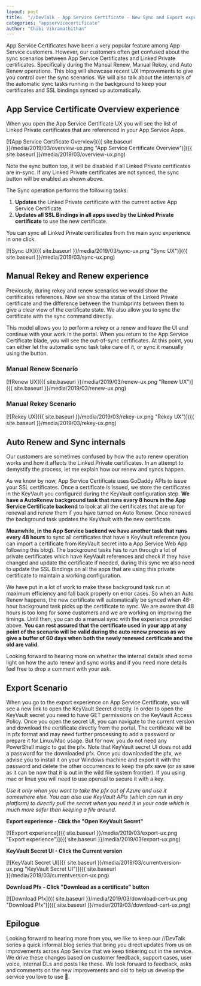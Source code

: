 ```yaml
---
layout: post
title:  "//DevTalk - App Service Certificate - New Sync and Export experiences"
categories: "appservicecertificate"
author: "Chibi Vikramathithan"
---
```


App Service Certificates have been a very popular feature among App Service customers. However, our customers often get confused about the sync scenarios between App Service Certificates and Linked Private certificates. Specifically during the Manual Renew, Manual Rekey, and Auto Renew operations. This blog will showcase recent UX improvements to give you control over the sync scenarios. We will also talk about the internals of the automatic sync tasks running in the background to keep your certificates and SSL bindings synced up automatically.

## App Service Certificate Overview experience

When you open the App Service Certificate UX you will see the list of Linked Private certificates that are referenced in your App Service Apps. 

[![App Service Certificate Overview]({{ site.baseurl }}/media/2019/03/overview-ux.png "App Service Certificate Overview")]({{ site.baseurl }}/media/2019/03/overview-ux.png)

Note the sync button top, it will be disabled if all Linked Private certificates are in-sync. If any Linked Private certificates are not synced, the sync button will be enabled as shown above.

The Sync operation performs the following tasks:

1. **Updates** the Linked Private certificate with the current active App Service Certificate.
2. **Updates all SSL Bindings in all apps used by the Linked Private certificate** to use the new certificate.

You can sync all Linked Private certificates from the main sync experience in one click.

[![Sync UX]({{ site.baseurl }}/media/2019/03/sync-ux.png "Sync UX")]({{ site.baseurl }}/media/2019/03/sync-ux.png)

## Manual Rekey and Renew experience

Previously, during rekey and renew scenarios we would show the certificates references. Now we show the status of the Linked Private certificate and the difference between the thumbprints between them to give a clear view of the certificate state. We also allow you to sync the certificate with the sync command directly.

This model allows you to perform a rekey or a renew and leave the UI and continue with your work in the portal. When you return to the App Service Certificate blade, you will see the out-of-sync certificates. At this point, you can either let the automatic sync task take care of it, or sync it manually using the button.

### Manual Renew Scenario

[![Renew UX]({{ site.baseurl }}/media/2019/03/renew-ux.png "Renew UX")]({{ site.baseurl }}/media/2019/03/renew-ux.png)

### Manual Rekey Scenario

[![Rekey UX]({{ site.baseurl }}/media/2019/03/rekey-ux.png "Rekey UX")]({{ site.baseurl }}/media/2019/03/rekey-ux.png)

## Auto Renew and Sync internals

Our customers are sometimes confused by how the auto renew operation works and how it affects the Linked Private certificates. In an attempt to demystify the process, let me explain how our renew and syncs happen.

As we know by now, App Service Certificate uses GoDaddy APIs to issue your SSL certificates. Once a certificate is issued, we store the certificates in the KeyVault you configured during the KeyVault configuration step. **We have a AutoRenew background task that runs every 8 hours in the App Service Certificate backend** to look at all the certificates that are up for renewal and renew them if you have turned on Auto Renew. Once renewed the background task updates the KeyVault with the new certificate. 

**Meanwhile, in the App Service backend we have another task that runs every 48 hours** to sync all certificates that have a KeyVault reference (you can import a certificate from KeyVault secret into a App Service Web App following this blog). The background tasks has to run through a lot of private certificates which have KeyVault references and check if they have changed and update the certificate if needed, during this sync we also need to update the SSL Bindings on all the apps that are using this private certificate to maintain a working configuration. 

We have put in a lot of work to make these background task run at maximum efficiency and fall back properly on error cases. So when an Auto Renew happens, the new certificate will automatically be synced when 48-hour background task picks up the certificate to sync. We are aware that 48 hours is too long for some customers and we are working on improving the timings. Until then, you can do a manual sync with the experience provided above. **You can rest assured that the certificate used in your app at any point of the scenario will be valid during the auto renew process as we give a buffer of 60 days when both the newly renewed certificate and the old are valid.** 

Looking forward to hearing more on whether the internal details shed some light on how the auto renew and sync works and if you need more details feel free to drop a comment with your ask.

## Export Scenario

When you go to the export experience on App Service Certificate, you will see a new link to open the KeyVault Secret directly. In order to open the KeyVault secret you need to have GET permissions on the KeyVault Access Policy. Once you open the secret UI, you can navigate to the current version and download the certificate directly from the portal. The certificate will be in pfx format and may need further processing to add a password or prepare it for Linux/Mac usage. But for now, you do not need any PowerShell magic to get the pfx. Note that KeyVault secret UI does not add a password for the downloaded pfx. Once you downloaded the pfx, we advise you to install it on your Windows machine and export it with the password and delete the other occurrences to keep the pfx save (or as save as it can be now that it is out in the wild file system frontier). If you using mac or linux you will need to use openssl to secure it with a key.

*Use it only when you want to take the pfx out of Azure and use it somewhere else. You can also use KeyVault APIs (which can run in any platform) to directly pull the secret when you need it in your code which is much more safer than keeping a file around.*

**Export experience - Click the "Open KeyVault Secret"**

[![Export experience]({{ site.baseurl }}/media/2019/03/export-ux.png "Export experience")]({{ site.baseurl }}/media/2019/03/export-ux.png)

**KeyVault Secret UI - Click the Current version**

[![KeyVault Secret UI]({{ site.baseurl }}/media/2019/03/currentversion-ux.png "KeyVault Secret UI")]({{ site.baseurl }}/media/2019/03/currentversion-ux.png)

**Download Pfx - Click "Download as a certificate" button**

[![Download Pfx]({{ site.baseurl }}/media/2019/03/download-cert-ux.png "Download Pfx")]({{ site.baseurl }}/media/2019/03/download-cert-ux.png)

## Epilogue

Looking forward to hearing more from you, we like to keep our //DevTalk series a quick informal blog series that bring you direct updates from us on improvements across App Service that we keep tinkering out in the service. We drive these changes based on customer feedback, support cases, user voice, internal DLs and posts like these. We look forward to feedback, asks and comments on the new improvements and old to help us develop the service you love to use 💖.
